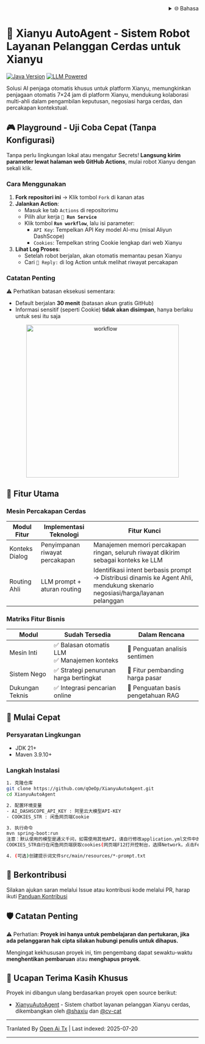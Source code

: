 <div align="right">
  <details>
    <summary >🌐 Bahasa</summary>
    <div>
      <div align="center">
        <a href="https://openaitx.github.io/view.html?user=qOeOp&project=XianyuAutoAgent&lang=en">English</a>
        | <a href="https://openaitx.github.io/view.html?user=qOeOp&project=XianyuAutoAgent&lang=zh-CN">简体中文</a>
        | <a href="https://openaitx.github.io/view.html?user=qOeOp&project=XianyuAutoAgent&lang=zh-TW">繁體中文</a>
        | <a href="https://openaitx.github.io/view.html?user=qOeOp&project=XianyuAutoAgent&lang=ja">日本語</a>
        | <a href="https://openaitx.github.io/view.html?user=qOeOp&project=XianyuAutoAgent&lang=ko">한국어</a>
        | <a href="https://openaitx.github.io/view.html?user=qOeOp&project=XianyuAutoAgent&lang=hi">हिन्दी</a>
        | <a href="https://openaitx.github.io/view.html?user=qOeOp&project=XianyuAutoAgent&lang=th">ไทย</a>
        | <a href="https://openaitx.github.io/view.html?user=qOeOp&project=XianyuAutoAgent&lang=fr">Français</a>
        | <a href="https://openaitx.github.io/view.html?user=qOeOp&project=XianyuAutoAgent&lang=de">Deutsch</a>
        | <a href="https://openaitx.github.io/view.html?user=qOeOp&project=XianyuAutoAgent&lang=es">Español</a>
        | <a href="https://openaitx.github.io/view.html?user=qOeOp&project=XianyuAutoAgent&lang=it">Itapano</a>
        | <a href="https://openaitx.github.io/view.html?user=qOeOp&project=XianyuAutoAgent&lang=ru">Русский</a>
        | <a href="https://openaitx.github.io/view.html?user=qOeOp&project=XianyuAutoAgent&lang=pt">Português</a>
        | <a href="https://openaitx.github.io/view.html?user=qOeOp&project=XianyuAutoAgent&lang=nl">Nederlands</a>
        | <a href="https://openaitx.github.io/view.html?user=qOeOp&project=XianyuAutoAgent&lang=pl">Polski</a>
        | <a href="https://openaitx.github.io/view.html?user=qOeOp&project=XianyuAutoAgent&lang=ar">العربية</a>
        | <a href="https://openaitx.github.io/view.html?user=qOeOp&project=XianyuAutoAgent&lang=fa">فارسی</a>
        | <a href="https://openaitx.github.io/view.html?user=qOeOp&project=XianyuAutoAgent&lang=tr">Türkçe</a>
        | <a href="https://openaitx.github.io/view.html?user=qOeOp&project=XianyuAutoAgent&lang=vi">Tiếng Việt</a>
        | <a href="https://openaitx.github.io/view.html?user=qOeOp&project=XianyuAutoAgent&lang=id">Bahasa Indonesia</a>
      </div>
    </div>
  </details>
</div>

# 🚀 Xianyu AutoAgent - Sistem Robot Layanan Pelanggan Cerdas untuk Xianyu

[![Java Version](https://img.shields.io/badge/java21%2B-blue)](https://www.python.org/) [![LLM Powered](https://img.shields.io/badge/LLM-powered-FF6F61)](https://platform.openai.com/)

Solusi AI penjaga otomatis khusus untuk platform Xianyu, memungkinkan penjagaan otomatis 7×24 jam di platform Xianyu, mendukung kolaborasi multi-ahli dalam pengambilan keputusan, negosiasi harga cerdas, dan percakapan kontekstual.

## 🎮 Playground - Uji Coba Cepat (Tanpa Konfigurasi)

Tanpa perlu lingkungan lokal atau mengatur Secrets! **Langsung kirim parameter lewat halaman web GitHub Actions**, mulai robot Xianyu dengan sekali klik.

### Cara Menggunakan
1. **Fork repositori ini** → Klik tombol `Fork` di kanan atas
2. **Jalankan Action**:
   - Masuk ke tab `Actions` di repositorimu
   - Pilih alur kerja **`🚀 Run Service`**
   - Klik tombol **`Run workflow`**, lalu isi parameter:
      - `API Key`: Tempelkan API Key model AI-mu (misal Aliyun DashScope)
      - `Cookies`: Tempelkan string Cookie lengkap dari web Xianyu
3. **Lihat Log Proses**:
   - Setelah robot berjalan, akan otomatis memantau pesan Xianyu
   - Cari `🤖 Reply:` di log Action untuk melihat riwayat percakapan

### Catatan Penting
⚠️ Perhatikan batasan eksekusi sementara:
- Default berjalan **30 menit** (batasan akun gratis GitHub)
- Informasi sensitif (seperti Cookie) **tidak akan disimpan**, hanya berlaku untuk sesi itu saja

<div align="center">
  <img src="https://raw.githubusercontent.com/qOeOp/XianyuAutoAgent/main/./screenshots/workflow.png" width="400px" alt="workflow">
</div>

## 🌟 Fitur Utama

### Mesin Percakapan Cerdas
| Modul Fitur    | Implementasi Teknologi      | Fitur Kunci                                               |
| -------------- | -------------------------- | --------------------------------------------------------- |
| Konteks Dialog | Penyimpanan riwayat percakapan | Manajemen memori percakapan ringan, seluruh riwayat dikirim sebagai konteks ke LLM      |
| Routing Ahli   | LLM prompt + aturan routing | Identifikasi intent berbasis prompt → Distribusi dinamis ke Agent Ahli, mendukung skenario negosiasi/harga/layanan pelanggan |

### Matriks Fitur Bisnis
| Modul      | Sudah Tersedia                      | Dalam Rencana                 |
| ---------- | ----------------------------------- | ----------------------------- |
| Mesin Inti | ✅ Balasan otomatis LLM<br>✅ Manajemen konteks | 🔄 Penguatan analisis sentimen     |
| Sistem Nego | ✅ Strategi penurunan harga bertingkat      | 🔄 Fitur pembanding harga pasar    |
| Dukungan Teknis | ✅ Integrasi pencarian online           | 🔄 Penguatan basis pengetahuan RAG |

## 🚴 Mulai Cepat

### Persyaratan Lingkungan
- JDK 21+
- Maven 3.9.10+

### Langkah Instalasi

```bash
1. 克隆仓库
git clone https://github.com/qOeOp/XianyuAutoAgent.git
cd XianyuAutoAgent

2. 配置环境变量
- AI_DASHSCOPE_API_KEY : 阿里云大模型API-KEY
- COOKIES_STR : 闲鱼网页端Cookie

3. 执行命令
mvn spring-boot:run
注意：默认使用的模型是通义千问，如需使用其他API，请自行修改application.yml文件中的模型地址和模型名称；
COOKIES_STR自行在闲鱼网页端获取cookies(网页端F12打开控制台，选择Network，点击Fetch/XHR,点击一个请求，查看cookies)

4. (可选)创建提示词文件src/main/resources/*-prompt.txt
```
## 🤝 Berkontribusi

Silakan ajukan saran melalui Issue atau kontribusi kode melalui PR, harap ikuti [Panduan Kontribusi](https://contributing.md/)



## 🛡 Catatan Penting

⚠️ Perhatian: **Proyek ini hanya untuk pembelajaran dan pertukaran, jika ada pelanggaran hak cipta silakan hubungi penulis untuk dihapus.**

Mengingat kekhususan proyek ini, tim pengembang dapat sewaktu-waktu **menghentikan pembaruan** atau **menghapus proyek**.


## 🧸 Ucapan Terima Kasih Khusus

Proyek ini dibangun ulang berdasarkan proyek open source berikut:
- [XianyuAutoAgent](https://github.com/shaxiu/XianyuAutoAgent) - Sistem chatbot layanan pelanggan Xianyu cerdas, dikembangkan oleh [@shaxiu](https://github.com/shaxiu) dan [@cv-cat](https://github.com/cv-cat)


---

Tranlated By [Open Ai Tx](https://github.com/OpenAiTx/OpenAiTx) | Last indexed: 2025-07-20

---